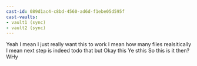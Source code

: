 ```yaml
---
cast-id: 089d1ac4-c8bd-4560-ad6d-f1ebe05d595f
cast-vaults:
- vault1 (sync)
- vault2 (sync)
---
```


Yeah I mean I just really want this to work
I mean how many files realsitically
I mean next step is indeed todo that but
Okay this
Ye sthis
So this is it then? WHy
